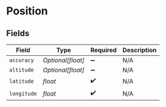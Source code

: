 # Position


## Fields

| Field              | Type               | Required           | Description        |
| ------------------ | ------------------ | ------------------ | ------------------ |
| `accuracy`         | *Optional[float]*  | :heavy_minus_sign: | N/A                |
| `altitude`         | *Optional[float]*  | :heavy_minus_sign: | N/A                |
| `latitude`         | *float*            | :heavy_check_mark: | N/A                |
| `longitude`        | *float*            | :heavy_check_mark: | N/A                |